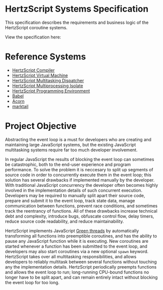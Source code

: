 # HertzScript Systems Specification

This specification describes the requirements and business logic of the HertzScript coroutine systems.

View the specification here: 

# Reference Systems

- [HertzScript Compiler](https://github.com/hertzscript/Compiler)
- [HertzScript Virtual Machine](https://github.com/hertzscript/VirtualMachine)
- [HertzScript Multitasking Dispatcher](https://github.com/hertzscript/Dispatcher)
- [HertzScript Multiprocessing Isolate](https://github.com/hertzscript/Isolate)
- [HertzScript Programming Environment](https://github.com/hertzscript/Environment)
- [Babel](https://babeljs.io/)
- [Acorn](https://github.com/acornjs/acorn)
- [marktail](https://github.com/Floofies/marktail)

# Project Objective

Abstracting the event loop is a must for developers who are creating and maintaining large JavaScript systems, but the existing JavaScript multitasking systems require far too much developer involvement.

In regular JavaScript the results of blocking the event loop can sometimes be catastrophic, both to the end-user experience and program performance. To solve the problem it is neccesary to split up segments of source code in order to concurrently execute them in the event loop; this solution has several drawbacks if implemented manually by the developer. With traditional JavaScript concurrency the developer often becomes highly involved in the implementation details of such concurrent execution. Developers may be required to manually split apart their source code, prepare and submit it to the event loop, track state data, manage communication between functions, prevent race conditions, and sometimes track the reentrancy of functions. All of these drawbacks increase technical debt and complexity, introduce bugs, obfuscate control flow, delay timers, reduce source code readability, and reduce maintainability.

HertzScript implements JavaScript [Green threads](https://en.wikipedia.org/wiki/Green_threads) by automatically transforming all functions into preemptible coroutines, and has the ability to pause any JavaScript function while it is executing. New coroutines are started whenever a function has been submitted to the event loop, and developers may also start coroutines via a new optional `spawn` keyword. HertzScript takes over all multitasking responsibilities, and allows developers to reliably multitask between several functions without touching any the implementation details. HertzScript periodically preempts functions and allows the event loop to run; long-running CPU-bound functions no longer have to be split apart, and can remain entirely intact without blocking the event loop for too long.